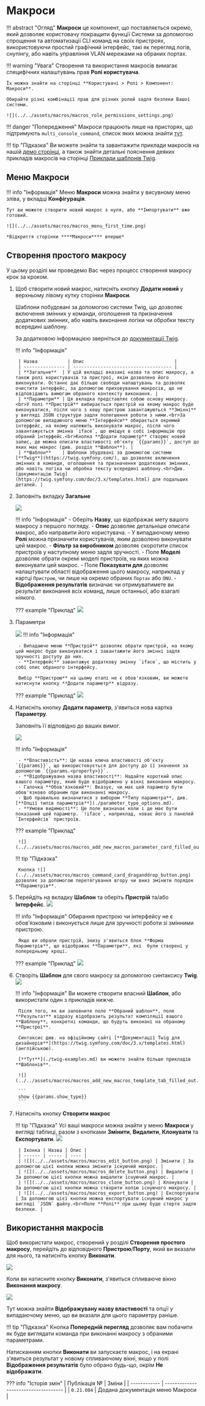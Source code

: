 # Макроси

!!! abstract "Огляд"
    **Макроси** це компонент, що поставляється окремо, який дозволяє користовачу покращити функції Системи за допомогою спрощення та автоматизації CLI команд на своїх пристроях, використовуючи простий графічний інтерфейс, такі як перегляд логів, снупінгу, або навіть управління VLAN мережами на обраних портах.

!!! warning "Увага"
    Створення та використання макросів вимагає специфічних налаштувань прав **Ролі користувача**.

    Їх можна знайти на сторінці **Користувачі > Ролі > Компонент: Макроси**.

    Обирайте різні комбінації прав для різних ролей задля безпеки Вашої системи.

    ![](../../assets/macros/macros_role_permissions_settings.png)

!!! danger "Попередження"
    Макроси працюють лише на присторях, що підтримують `multi_console_command`, список яких можна знайти [тут](https://github.com/meklis/switcher-core/blob/master/docs/DEVICES.md).

!!! tip "Підказка"
    Ви можете знайти та завантажити приклади макросів на нашій [демо сторінці](https://demo.wildcore.tools/config/macros), а також знайти детальні пояснення деяких прикладів макросів на сторінці [Приклади шаблонів Twig](./twig-examples.md).

## Меню Макроси

!!! info "Інформація"
    Меню **Макроси** можна знайти у висувному меню зліва, у вкладці **Конфігурація**.

    Тут ви можете створити новий макрос з нуля, або **Імпортувати** вже готовий.

    ![](../../assets/macros/macros_menu_first_time.png)

    *Відкриття сторінки ****Макроси**** вперше*



## Створення простого макросу

У цьому розділі ми проведемо Вас через процесс створення макросу крок за кроком.

1. Щоб створити новий макрос, натисніть кнопку **Додати новий** у верхньому лівому кутку сторінки **Макроси**.

    Шаблони побудовані за допомогою системи Twig, що дозволяє включення змінних у команди, оголошення та призначення додаткових змінних, або навіть виконання логіки чи обробки тексту всередині шаблону.
    
    За додатковою інформацією зверніться до [документації Twig](https://twig.symfony.com/doc/3.x/templates.html).

    !!! info "Інформація"

        | Назва           | Опис                                 |
        | --------------- | ------------------------------------ |
        | **Загальне**  | У цій вкладці вказані назва та опис макросу, а також ролі користувачів та пристрої, якім дозволено його виконувати. Останнє дає більше свободи налаштувань та дозволяє очистити інтерфейс, за допомогою приховування макросів, що не відповідають вимогам обраного контексту виконання. |
        | **Параметри** | Ця вкладка представляє собою основу макросу.<br>У полі **Пристрій** вибирається пристрій на якому макрос буде виконуватися, після чого з кешу пристрою завантажуються **Змінні** у вигляді JSON структури задля полегшення роботи з ними.<br>За допомогою випадаючого меню **Інтерфейси** обирається окремий інтерфейс, на якому належить виконувати макрос, після чого завантажується змінна `iface`, що вміщує в собі інформацію про обраний інтерфейс.<br>Кнопка **Додати параметр** створює новий запис, де можна описати властивості об'єкту `{{params}}`, доступ до яких має макрос (див. розділ **Шаблон**). |
        | **Шаблон**    | Шаблони збудовані за домомогою системи [**Twig**](https://twig.symfony.com/), що дозволяє включення змінних в команди, оголошення та призначення додаткових змінних, або навіть логіка чи обробка тексту всередині шаблону.<br>Див. [документацію Twig](https://twig.symfony.com/doc/3.x/templates.html) для подальших деталей. |



2. Заповніть вкладку **Загальне**

    ![](../../assets/macros/macros_add_new_macros_common.png)

    !!! info "Інформація"
        - Оберіть **Назву**, що відображає мету вашого макросу з першого погляду.
        - **Опис** дозволяє детальніше описати макрос, або направити його користувача.
        - У випадаючому меню **Ролі** можна призначити користувачів, яким дозволено виконувати цей макрос.
        - **Фільтр за виробником** дозволяє скоротити список пристроїв у наступному меню задля зручності.
        - Поле **Моделі** дозволяє обрати окремі моделі пристроїв, на яких можна виконувати цей макрос.
        - Поле **Показувати для** дозволяє налаштувати області відображення цього макросу, наприклад у картці `Пристрою`, чи лише на окремо обраних `Портах` або `ONU`.
        - **Відображення результатів** визначає чи отримуватимете ви результат виконання всіх команд, лише останньої, або взагалі ніякого.

    ??? example "Приклад"
        ![](../../assets/macros/macros_add_new_macros_common_filled_out.png)

3. Параметри

    ![](../../assets/macros/macros_add_new_macros_parameters.png)
    !!! info "Інформація"
        
        - Випадаюче меню **Пристрій** дозволяє обрати пристрій, на якому цей макрос буде виконуватися і завантажити його змінні задля зручності доступу до них. 
        - **Інтерфейс** завантажує додаткову змінну `iface`, що містить у собі опис обраного інтерфейсу.
        
        Вибір **Пристрою** на цьому етапі не є обов'язковим, ви можете натиснути кнопку **Додати параметр** відразу.

    ??? example "Приклад"
        ![](../../assets/macros/macros_add_new_macros_parameters_filledout.png)

4. Натисніть кнопку **Додати параметр**, з'явиться нова картка **Параметру**. 
    
    Заповніть її відповідно до ваших вимог.

    ![](../../assets/macros/macros_add_new_macros_parameter_card_empty.png)

    !!! info "Інформація"

        - **Властивість**: Це назва ключа властивості об'єкту `{{params}}`, що використовується для доступу до її значення за допомогою `{{params.<property>}}`.
        - **Відображувана назва властивості**: Надайте короткий опис вашого параметру, який буде відображено у вікні виконання макросу.
        - Галочка **Обов'язковий**: Вказує, чи має цей параметр бути обов'язково обраним при виконанні макросу.
        - Щоб правильно визначитися з вибором **Типу параметра**, див. [**Опції типів параметрів**](./parameter_type_options.md).
        - **Умови видимості**: Це поле визначає коли і де має бути показаний цей параметр. `!iface`, наприклад, ховає його з панелей `Інтерфейсів` пристроїв.


    ??? example "Приклад"
        
        ![](../../assets/macros/macros_add_new_macros_parameter_card_filled_out.png)

    !!! tip "Підказка"
        
        Кнопка ![](../../assets/macros/macros_command_card_draganddrop_button.png) дозволяє за допомогою перетягування вгору чи вниз змінити порядок **Параметрів**.

5. Перейдіть на вкладку **Шаблон** та оберіть **Пристрій** та/або **Інтерфейс**.
    ![](../../assets/macros/macros_add_new_macros_template_tab_empty.png)

    !!! info "Інформація"
        Обирання пристрою чи інтерфейсу не є обов'язковим і виконується лише для зручності роботи зі змінними пристрою.

        Якщо ви обрали пристрій, знизу з'явиться блок **Форма Параметрів**, що відображає **Параметри**, які  були створені у попередньому кроці.

    ??? example "Приклад"
        ![](../../assets/macros/macros_add_new_macros_template_tab_device_selected.png)

6. Створіть **Шаблон** для свого макросу за допомогою синтаксису **Twig**.
    ![](../../assets/macros/macros_template_block_empty.png)

    !!! info "Інформація"
        Ви можете створити власний **Шаблон**, або використати один з прикладів нижче.

        Після того, як ви заповните поле **Обраний шаблон**, поле **Результат** відразу відобразить результат компіляції вашого **Шаблону**, конкретні команди, що будуть виконані на обраному **Пристрої**.

        Синтаксис див. на офіційному сайті [**Документації Twig для дизайнерів**](https://twig.symfony.com/doc/3.x/templates.html) (англійською).

        [**Тут**](./twig-examples.md) ви можете знайти більше прикладів **Шаблонів**.

        ![](../../assets/macros/macros_add_new_macros_template_tab_filled_out.png)

        ```
        show {{params.show_type}}
        ```
    
7. Натисніть кнопку **Створити макрос**

    !!! tip "Підказка"
        Усі ваші макроси можна знайти у меню **Макроси** у вигляді таблиці, разом з кнопками **Змінити**, **Видалити**, **Клонувати** та **Експортувати**.
        ![](../../assets/macros/macros_macro_in_the_list.png)

        | Іконка | Назва | Опис |
        | ------ | ----- | ---- |
        | ![](../../assets/macros/macros_edit_button.png) | Змінити | За допомогою цієї кнопки можна змінити існуючий макрос. |
        | ![](../../assets/macros/macros_delete_button.png) | Видалити | За допомогою цієї кнопки можна видалити існуючий макрос. |
        | ![](../../assets/macros/macros_clone_button.png) | Клонувати | За допомогою цієї кнопки можна створити копію існуючого макросу. |
        | ![](../../assets/macros/macros_export_button.png) | Експортувати | За допомогою цієї кнопки можна експортувати існуючий макрос у вигляді `JSON` файлу.<br>Поле **Ролі** при цьому буде стерте задля безпеки. |

           


## Використання макросів

Щоб використати макрос, створений у розділі **Створення простого макросу**, перейдіть до відповідного **Пристрою**/**Порту**, який ви вказали для нього, та натисніть кнопку **Виконати**.

![](../../assets/macros/macros_device_macros_tab.png)

Коли ви натисните кнопку **Виконати**, з'явиться спливаюче вікно **Виконання макросу**.

![](../../assets/macros/macros_device_running_macro.png)

Тут можна знайти **Відображувану назву властивості** та опції у випадаючому меню, що ви вказали для цього параметру раніше.

!!! tip "Підказка"
    Кнопка **Попередній перегляд** дозволяє вам побачити як буде виглядати команда при виконанні макросу з обраними параметрами.

Натисканням кнопки **Виконати** ви запускаєте макрос, і на екрані з'явиться результат у новому спливаючому вікні, якщо у полі **Відображення результатів** було обрано будь-що, окрім **Не відображати**.


??? info "Історія змін"
    | Публікація № | Зміни                                |
    | ------------ | ------------------------------------ |
    | `0.21.004`   | Додана документація меню Макроси     |